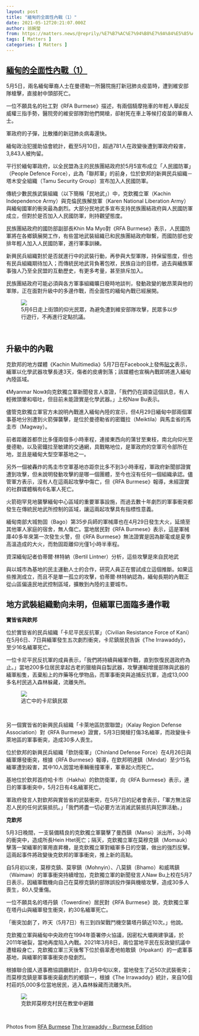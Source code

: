 ```yaml
---
layout: post
title: "緬甸的全面性內戰（1）"
date: 2021-05-12T20:21:07.000Z
author: 翁婉瑩
from: https://matters.news/@reprily/%E7%B7%AC%E7%94%B8%E7%9A%84%E5%85%A8%E9%9D%A2%E6%80%A7%E5%85%A7%E6%88%B0-1-bafyreifz7jqucsskugeuynfmtywktgcnixjmiujvhxoljv3mobsgtg4r64
tags: [ Matters ]
categories: [ Matters ]
---
```

<!--1620850867000-->
[緬甸的全面性內戰（1）](https://matters.news/@reprily/%E7%B7%AC%E7%94%B8%E7%9A%84%E5%85%A8%E9%9D%A2%E6%80%A7%E5%85%A7%E6%88%B0-1-bafyreifz7jqucsskugeuynfmtywktgcnixjmiujvhxoljv3mobsgtg4r64)
------

<div>
<p>5月5日，兩名緬甸華裔人士在曼德勒一所醫院施打新冠肺炎疫苗時，遭到維安部隊槍擊，直接射中頭部死亡。</p><p>一位不願具名的社工對《RFA Burmese》描述，有兩個騎摩拖車的年輕人舉起反威權三指手勢，醫院旁的維安部隊對他們開槍，卻射死在車上等候打疫苗的華裔人士。</p><p>軍政府的子彈，比散播的新冠肺炎病毒還快。</p><p>緬甸政治犯援助協會統計，截至5月10日，超過781人在政變後遭到軍政府殺害，3,843人被拘留。</p><p>平行於緬甸軍政府，以全民盟為主的民族團結政府於5月5宣布成立「人民國防軍」（People Defence Force），此為「聯邦軍」的前身，位於欽邦的新興民兵組織－塔木安全組織（Tamu Security Group）宣布加入人民國防軍。</p><p>傳統少數民族武裝組織（以下簡稱「民地武」）中，克欽獨立軍（Kachin Independence Army）與克倫民族解放軍（Karen National Liberation Army）與緬甸國軍的衝突最為劇烈。大部分民地武多宣布支持民族團結政府與人民國防軍成立，但對於是否加入人民國防軍，則持觀望態度。</p><p>民族團結政府的國防部副部長Khin Ma Myo對《RFA Burmese》表示，人民國防軍將在各鄉鎮展開工作，有些當地武裝組織已和民族團結政府聯繫，而國防部也安排年輕人加入人民國防軍，進行軍事訓練。</p><p>新興民兵組織對於是否就進行中的武裝行動，再參與大型軍隊，持保留態度，但也有民兵組織期待加入；而傳統民地武背負著包袱，民族自治的目標，過去與緬族軍事強人乃至全民盟的互動歷史，有更多考量，甚至排斥加入。</p><p>民族團結政府可能必須與各方軍事組織曠日廢時地談判，發動政變的敏昂萊與他的軍隊，正在面對升級中的多邊作戰，而全面性的緬甸內戰已經展開。</p><figure class="image"><img src="https://assets.matters.news/embed/f8858a67-f1a0-4a43-ab0a-acecfdef9e98.jpeg" data-asset-id="f8858a67-f1a0-4a43-ab0a-acecfdef9e98" referrerpolicy="no-referrer"><figcaption><span>5月6日走上街頭的仰光民眾，為避免遭到維安部隊攻擊，民眾多以步行遊行，不再進行定點抗議。</span></figcaption></figure><p><br></p><h2>升級中的內戰</h2><p>克欽邦的地方媒體《Kachin Multimedia》5月7日在Facebook上發佈<a href="https://www.facebook.com/myuzet.ulai/posts/1875124679330704" target="_blank">貼文</a>表示，緬軍以化學武器攻擊長達3天，傷者的皮膚剝落；該媒體也宣稱內戰即將進入緬甸內陸區域。</p><p>《Myanmar Now》向克欽獨立軍新聞發言人查證，「我們仍在調查這個訊息，有人輕微頭暈和嘔吐，但目前未能證實是化學武器。」上校Naw Bu表示。</p><p>儘管克欽獨立軍官方未說明內戰進入緬甸內陸的宣示，但4月29日緬甸中部兩個軍事基地分別遭到火箭彈襲擊，是位於曼德勒省的密鐵拉（Meiktila）與馬圭省的馬圭市（Magway）。</p><p>前者距離首都奈比多僅兩個多小時車程，連接東西向的蒲甘至東枝，南北向仰光至曼德勒，以及密鐵拉至敏建的交通網，具戰略地位，是軍政府的空軍司令部所在地，並且是緬甸大型空軍基地之一。</p><p>另外一個被轟炸的馬圭市空軍基地亦距奈比多不到3小時車程，軍政府新聞部證實遭到攻擊，但未說明發動攻擊的是哪一個團體，至今也沒有任何一個組織承認。儘管軍方表示，沒有人在這兩起攻擊中傷亡，但《RFA Burmese》報導，未經證實的社群媒體稱有6名軍人死亡。</p><p>火箭砲罕見地襲擊緬甸中心區域的重要軍事設施，而過去數十年劇烈的軍事衝突都發生在傳統民地武所控制的區域，讓這兩起攻擊具有指標性意義。</p><p>緬甸南部大城勃固（Bago）第35步兵師的軍械庫也在4月29日發生大火，延燒至其他軍人家庭的宿舍，無人傷亡。當地居民對《RFA Burmese》表示，這是軍械庫40多年來第一次發生火警，但《RFA Burmese》無法證實是因為斷電或是夏季高溫造成的大火，而勃固距離仰光僅1小時半車程。</p><p>資深緬甸記者伯蒂爾·林特納（Bertil Lintner）分析，這些攻擊是來自民地武</p><p>與以城市為基地的民主運動人士的合作，研究人員正在嘗試成立這個推斷。如果這些推測成立，而且不是單一孤立的攻擊，伯蒂爾·林特納認為，緬甸長期的內戰正從山區偏遠民地武控制區域，擴散到內陸的主要城市。</p><h2>地方武裝組織動向未明，但緬軍已面臨多邊作戰</h2><p><strong>實皆省與欽邦</strong></p><p>位於實皆省的民兵組織「卡尼平民反抗軍」（Civilian Resistance Force of Kani）在5月6日、7日與緬軍發生五次劇烈衝突，卡尼鎮居民告訴《The Irrawaddy》，至少16名緬軍死亡。</p><p>一位卡尼平民反抗軍的成員表示，「我們將持續與緬軍作戰，直到恢復民選政府為止。」當地200多位居民拿起古老的獵槍與自製武器，攻擊運輸增援部隊與武器的緬軍船隻，丟棄船上的炸藥等化學物品，而軍事衝突與追捕反抗軍，造成13,000多名村民逃入森林躲藏，流離失所。</p><figure class="image"><img src="https://assets.matters.news/embed/aed2e5bb-a33c-40f4-9788-78f891576b8a.jpeg" data-asset-id="aed2e5bb-a33c-40f4-9788-78f891576b8a" referrerpolicy="no-referrer"><figcaption><span>逃亡中的卡尼鎮民眾</span></figcaption></figure><p><br></p><p>另一個實皆省的新興民兵組織「卡萊地區防禦聯盟」（Kalay Region Defense Association）對《RFA Burmese》證實，5月3日開槍打傷3名緬軍，而政變後卡萊地區的軍事衝突，造成30多人喪生。</p><p>位於欽邦的新興民兵組織「欽防衛軍」（Chinland Defense Force）在4月26日與緬軍爆發衝突，根據《RFA Burmese》報導，在欽邦明達鎮（Mindat）至少15名緬軍遭到殺害，其中10人因當地車輛衝撞軍車，軍車起火而死亡。</p><p>基地位於欽邦首府哈卡市（Hakha）的欽防衛軍，向《RFA Burmese》表示，連日的軍事衝突中，5月2日有4名緬軍死亡。</p><p>軍政府發言人對欽邦與實皆省的武裝衝突，在5月7日的記者會表示，「軍方無法容忍人民的任何武裝抵抗。」「我們將盡一切必要方法消滅武裝抵抗與犯罪活動。」</p><p><strong>克欽邦</strong></p><p>5月3日晚間，一支裝備精良的克欽獨立軍襲擊了曼西鎮（Mansi）派出所，3小時的衝突中，造成所長Hein Htet死亡；隔天，克欽獨立軍在莫穆克鎮（Momauk）擊落一架緬軍的軍用直昇機，是克欽獨立軍對緬軍多日的空襲，做出的強烈反擊。這兩起事件將政變後克欽邦的軍事衝突，推上新的高點。</p><p>自5月初以來，莫穆克鎮、莫寧鎮（Mohnyin）、八莫鎮（Bhamo）和威瑪鎮（Waimaw）的軍事衝突持續增加，克欽獨立軍的新聞發言人Naw Bu上校在5月7日表示，因緬軍戰機向自己在莫穆克鎮的部隊誤投炸彈與機槍攻擊，造成30多人喪生，80人受重傷。</p><p>一位不願具名的塔丹鎮（Towerdine）居民對《RFA Burmese》說，克欽獨立軍在塔丹山與緬軍發生衝突，約30名緬軍死亡。</p><p>「衝突加劇了，昨天（5月7日）有三到四架戰鬥機空襲塔丹鎮近10次。」他說。</p><p>克欽獨立軍與緬甸中央政府在1994年簽署停火協議，因密松大壩興建爭議，於2011年破裂，當地再度陷入內戰。2021年3月8日，兩位當地平民在反政變抗議中遭槍殺身亡，克欽獨立軍三天後奪下位於翡翠產地帕敢鎮（Hpakant）的一處軍事基地，與緬軍的軍事衝突亦發劇烈。</p><p>根據聯合國人道事務協調廳統計，自3月中旬以來，當地發生了近50次武裝衝突；而莫穆克鎮是軍事衝突最劇烈的鄉鎮一，根據《The Irrawaddy》統計，來自10個村莊的5,000多位當地居民，逃入森林躲藏而流離失所。</p><figure class="image"><img src="https://assets.matters.news/embed/9dc985dc-0fcd-4829-9cfe-7356eeebe4f5.jpeg" data-asset-id="9dc985dc-0fcd-4829-9cfe-7356eeebe4f5" referrerpolicy="no-referrer"><figcaption><span>克欽邦莫穆克村民在教堂中避難</span></figcaption></figure><p><br></p><p>Photos from <a href="https://www.facebook.com/rfaburmese/?__cft__[0]=AZX6KmlhJUmGv8veAA7FG3UWxtxO-OoPZ0RK3BaciRor6LfMAeburFCaBWuY1Wsg6bHfKWc7U2cgJ4XT6QCMKYLqA6WeI6PjpQqzWVDmxrlx4FX-DCKIxaIhjrjaASQVfG8Yc6R-Z4aATPfSGDZYkzOw&__tn__=kK-R" target="_blank">RFA Burmese</a> <a href="https://www.facebook.com/theirrawaddyburmese/?__cft__[0]=AZX6KmlhJUmGv8veAA7FG3UWxtxO-OoPZ0RK3BaciRor6LfMAeburFCaBWuY1Wsg6bHfKWc7U2cgJ4XT6QCMKYLqA6WeI6PjpQqzWVDmxrlx4FX-DCKIxaIhjrjaASQVfG8Yc6R-Z4aATPfSGDZYkzOw&__tn__=kK-R" target="_blank">The Irrawaddy - Burmese Edition</a></p>
</div>
